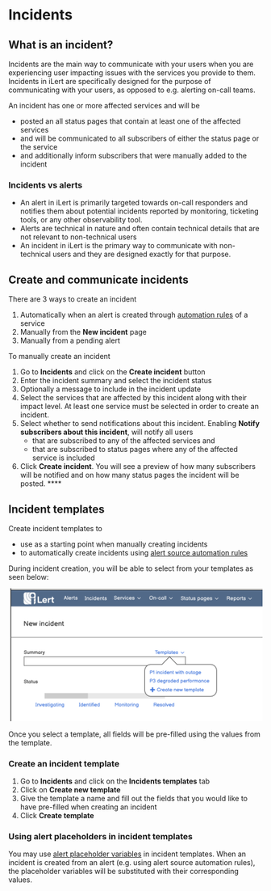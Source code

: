 # Incidents

## What is an incident?

Incidents are the main way to communicate with your users when you are experiencing user impacting issues with the services you provide to them. Incidents in iLert are specifically designed for the purpose of communicating with your users, as opposed to e.g. alerting on-call teams.

An incident has one or more affected services and will be

* posted an all status pages that contain at least one of the affected services
* and will be communicated to all subscribers of either the status page or the service
* and additionally inform subscribers that were manually added to the incident

### Incidents vs alerts

* An alert in iLert is primarily targeted towards on-call responders and notifies them about potential incidents reported by monitoring, ticketing tools, or any other observability tool.&#x20;
* Alerts are technical in nature and often contain technical details that are not relevant to non-technical users
* An incident in iLert is the primary way to communicate with non-technical users and they are designed exactly for that purpose.

## Create and communicate incidents

There are 3 ways to create an incident

1. Automatically when an alert is created through [automation rules](services.md#automation-with-alert-sources) of a service
2. Manually from the **New incident** page
3. Manually from a pending alert

To manually create an incident

1. Go to **Incidents** and click on the **Create incident** button&#x20;
2. Enter the incident summary and select the incident status
3. Optionally a message to include in the incident update
4. Select the services that are affected by this incident along with their impact level. At least one service must be selected in order to create an incident.
5. Select whether to send notifications about this incident. Enabling **Notify subscribers about this incident**, will notify all users
   * that are subscribed to any of the affected services and
   * that are subscribed to status pages where any of the affected service is included
6. Click **Create incident**. You will see a preview of how many subscribers will be notified and on how many status pages the incident will be posted. ****&#x20;



## Incident templates

Create incident templates to&#x20;

* use as a starting point when manually creating incidents
* to automatically create incidents using [alert source automation rules](services.md#automation-with-alert-sources)

During incident creation, you will be able to select from your templates as seen below:

![](<../.gitbook/assets/image (58).png>)

Once you select a template, all fields will be pre-filled using the values from the template.

### Create an incident template <a href="#create-an-incident-template" id="create-an-incident-template"></a>

1. Go to **Incidents** and click on the **Incidents templates** tab
2. Click on **Create new template**
3. Give the template a name and fill out the fields that you would like to have pre-filled when creating an incident
4. Click **Create template**

### Using alert placeholders in incident templates <a href="#use-an-incident-template" id="use-an-incident-template"></a>

You may use [alert placeholder variables](../integrations/webhook.md#template-variables-explained) in incident templates. When an incident is created from an alert (e.g. using alert source automation rules), the placeholder variables will be substituted with their corresponding values.
